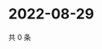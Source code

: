 # 2022-08-29

共 0 条

<!-- BEGIN WEIBO -->
<!-- 最后更新时间 Mon Aug 29 2022 19:00:47 GMT+0800 (China Standard Time) -->

<!-- END WEIBO -->
